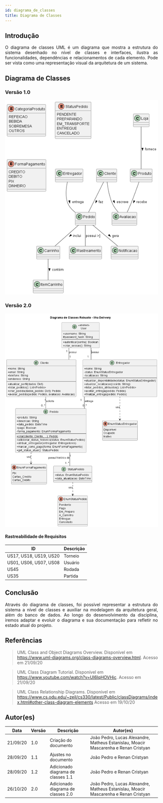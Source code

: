 ```yaml
---
id: diagrama_de_classes
title: Diagrama de Classes
---
```


## Introdução

<p align = "justify">
O diagrama de classes UML é um diagrama que mostra a estrutura do sistema desenhado no nível de classes e interfaces, ilustra as funcionalidades, dependências e relacionamentos de cada elemento. Pode ser vista como uma representação visual da arquitetura de um sistema. 
</p>


## Diagrama de Classes

### Versão 1.0


![![Diagrama de Classes](../assets/diagrama_de_classe/DiagramaDeClasses_IlhaDelivery.png)](../assets/diagrama_de_classe/DiagramaDeClasses_IlhaDelivery.png)



### Versão 2.0

![![Diagrama de Classes](../assets/diagrama_de_classe/Diagrama%20de%20Classe%202.0.png)](../assets/diagrama_de_classe/Diagrama%20de%20Classe%202.0.png)


#### Rastreabilidade de Requisitos

| ID|Descrição|
|---|---|
|US17, US18, US19, US20|Torneio|
|US01, US06, US07, US08|Usuário|
|US45|Rodada|
|US35|Partida|

## Conclusão

<p align = "justify">
Através do diagrama de classes, foi possível representar a estrutura do sistema a nível de classes e auxiliar na modelagem da arquitetura geral, além do banco de dados. Ao longo do desenvolvimento da disciplina, iremos adaptar e evoluir o diagrama e sua documentação para refletir no estado atual do projeto.
</p>

## Referências

> UML Class and Object Diagrams Overview. Disponível em https://www.uml-diagrams.org/class-diagrams-overview.html. Acesso em 21/09/20

> UML Class Diagram Tutorial. Disponível em https://www.youtube.com/watch?v=UI6lqHOVHic. Acesso em 21/09/20

> UML Class Relationship Diagrams. Disponível em https://www.cs.odu.edu/~zeil/cs330/latest/Public/classDiagrams/index.html#other-class-diagram-elements Acesso em 19/10/20

## Autor(es)

| Data | Versão | Descrição | Autor(es) |
| -- | -- | -- | -- |
| 21/09/20 | 1.0 | Criação do documento | João Pedro, Lucas Alexandre, Matheus Estanislau, Moacir Mascarenha e Renan Cristyan |
| 28/09/20 | 1.1 | Ajustes no documento | João Pedro e Renan Cristyan |
| 28/09/20 | 1.2 | Adicionado diagrama de classes 1.1 | João Pedro e Renan Cristyan |
| 26/10/20 | 2.0 | Adicionado diagrama de classes 2.0 | João Pedro, Lucas Alexandre, Matheus Estanislau, Moacir Mascarenha e Renan Cristyan |
